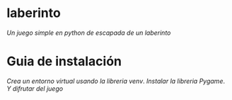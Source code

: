 # laberinto
 *Un juego simple en python de escapada de un laberinto*

# Guia de instalación

*Crea un entorno virtual usando la libreria venv*.
*Instalar la libreria Pygame*.
*Y difrutar del juego*
